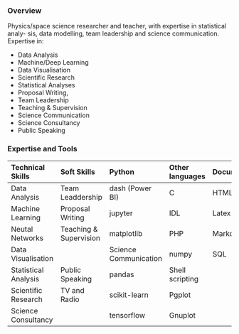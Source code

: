 ### Overview 

Physics/space science researcher and teacher, with expertise in statistical analy- sis, data modelling, team leadership and science communication.
Expertise in:

- Data Analysis
- Machine/Deep Learning
- Data Visualisation
- Scientific Research
- Statistical Analyses
- Proposal Writing,
- Team Leadership
- Teaching & Supervision
- Science Communication
- Science Consultancy
- Public Speaking

### Expertise and Tools

Technical Skills | Soft Skills | Python | Other languages | Documentation| 
| :---    | :--  | :---   | :---            | :--- 	       | 
Data Analysis | Team Leaddership |  dash (Power BI)      | C                 | HTML  |
Machine  Learning | Proposal Writing|  jupyter	    	| IDL               |Latex  |
Neutal Networks     | Teaching & Supervision|     matplotlib           | PHP               | Markdown |
Data Visualisation| | Science Communication |   numpy    | SQL               |Office  |
Statistical Analysis | Public Speaking|   pandas               | Shell scripting     |        |
Scientific Research | TV and Radio   |    scikit-learn         | Pgplot              |        |
Science Consultancy |                | tensorflow           | Gnuplot             |        |

<!--
**steviecurran/steviecurran** is a ✨ _special_ ✨ repository because its `README.md` (this file) appears on your GitHub profile.


Here are some ideas to get you started:

- 🔭 I’m currently working on ...
- 🌱 I’m currently learning ...
- 👯 I’m looking to collaborate on ...
- 🤔 I’m looking for help with ...
- 💬 Ask me about ...
- 📫 How to reach me: ...
- 😄 Pronouns: ...
- ⚡ Fun fact: ...
-->

